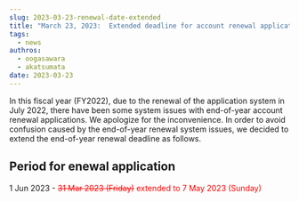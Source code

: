 ```yaml
---
slug: 2023-03-23-renewal-date-extended
title: "March 23, 2023:  Extended deadline for account renewal application at the end of FY2022"
tags:
  - news
authros:
  - oogasawara
  - akatsumata
date: 2023-03-23
---
```


In this fiscal year (FY2022), due to the renewal of the application system in July 2022, there have been some system issues with end-of-year account renewal applications. We apologize for the inconvenience. In order to avoid confusion caused by the end-of-year renewal system issues, we decided to extend the end-of-year renewal deadline as follows.

## Period for enewal application

1 Jun 2023 - <font color="red">~~31 Mar 2023 (Friday)~~ extended to 7 May 2023 (Sunday)</font>
